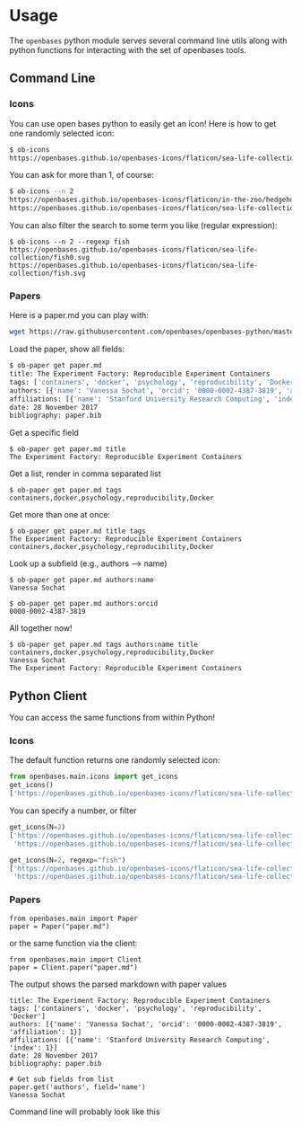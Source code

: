 # Usage

The `openbases`  python module serves several command line utils along with 
python functions for interacting with the set of openbases tools.

## Command Line

### Icons

You can use open bases python to easily get an icon! Here is how to get one randomly
selected icon:

```bash
$ ob-icons
https://openbases.github.io/openbases-icons/flaticon/sea-life-collection/fish.svg
```

You can ask for more than 1, of course:

```bash
$ ob-icons --n 2
https://openbases.github.io/openbases-icons/flaticon/in-the-zoo/hedgehog.svg
https://openbases.github.io/openbases-icons/flaticon/sea-life-collection/fish1.svg
```

You can also filter the search to some term you like (regular expression):

```
$ ob-icons --n 2 --regexp fish
https://openbases.github.io/openbases-icons/flaticon/sea-life-collection/fish0.svg
https://openbases.github.io/openbases-icons/flaticon/sea-life-collection/fish.svg
```

### Papers

Here is a paper.md you can play with:

```bash
wget https://raw.githubusercontent.com/openbases/openbases-python/master/tests/paper/paper.md
```

Load the paper, show all fields:

```bash
$ ob-paper get paper.md
title: The Experiment Factory: Reproducible Experiment Containers
tags: ['containers', 'docker', 'psychology', 'reproducibility', 'Docker']
authors: [{'name': 'Vanessa Sochat', 'orcid': '0000-0002-4387-3819', 'affiliation': 1}]
affiliations: [{'name': 'Stanford University Research Computing', 'index': 1}]
date: 28 November 2017
bibliography: paper.bib
```

Get a specific field

```
$ ob-paper get paper.md title
The Experiment Factory: Reproducible Experiment Containers
```

Get a list, render in comma separated list

```
$ ob-paper get paper.md tags
containers,docker,psychology,reproducibility,Docker
```

Get more than one at once:

```
$ ob-paper get paper.md title tags
The Experiment Factory: Reproducible Experiment Containers
containers,docker,psychology,reproducibility,Docker
```

Look up a subfield (e.g., authors --> name)

```
$ ob-paper get paper.md authors:name
Vanessa Sochat

$ ob-paper get paper.md authors:orcid
0000-0002-4387-3819
```

All together now!

```
$ ob-paper get paper.md tags authors:name title
containers,docker,psychology,reproducibility,Docker
Vanessa Sochat
The Experiment Factory: Reproducible Experiment Containers
```


## Python Client

You can access the same functions from within Python!

### Icons

The default function returns one randomly selected icon:

```python
from openbases.main.icons import get_icons
get_icons()
['https://openbases.github.io/openbases-icons/flaticon/sea-life-collection/squid.svg']
```

You can specify a number, or filter

```python
get_icons(N=2)
['https://openbases.github.io/openbases-icons/flaticon/sea-life-collection/seahorse.svg',
 'https://openbases.github.io/openbases-icons/flaticon/sea-life-collection/stingray.svg']

get_icons(N=2, regexp="fish")
['https://openbases.github.io/openbases-icons/flaticon/sea-life-collection/fish2.svg',
 'https://openbases.github.io/openbases-icons/flaticon/sea-life-collection/fish.svg']
```

### Papers

```
from openbases.main import Paper
paper = Paper("paper.md")
```

or the same function via the client:

```
from openbases.main import Client
paper = Client.paper("paper.md")
```

The output shows the parsed markdown with paper values

```
title: The Experiment Factory: Reproducible Experiment Containers
tags: ['containers', 'docker', 'psychology', 'reproducibility', 'Docker']
authors: [{'name': 'Vanessa Sochat', 'orcid': '0000-0002-4387-3819', 'affiliation': 1}]
affiliations: [{'name': 'Stanford University Research Computing', 'index': 1}]
date: 28 November 2017
bibliography: paper.bib
```

```
# Get sub fields from list
paper.get('authors', field='name')
Vanessa Sochat
```

Command line will probably look like this
